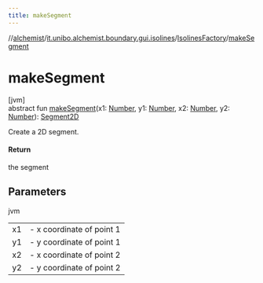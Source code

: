 ```yaml
---
title: makeSegment
---
```

//[alchemist](../../../index.html)/[it.unibo.alchemist.boundary.gui.isolines](../index.html)/[IsolinesFactory](index.html)/[makeSegment](make-segment.html)



# makeSegment



[jvm]\
abstract fun [makeSegment](make-segment.html)(x1: [Number](https://docs.oracle.com/javase/8/docs/api/java/lang/Number.html), y1: [Number](https://docs.oracle.com/javase/8/docs/api/java/lang/Number.html), x2: [Number](https://docs.oracle.com/javase/8/docs/api/java/lang/Number.html), y2: [Number](https://docs.oracle.com/javase/8/docs/api/java/lang/Number.html)): [Segment2D](../-segment2-d/index.html)



Create a 2D segment.



#### Return



the segment



## Parameters


jvm

| | |
|---|---|
| x1 | - x coordinate of point 1 |
| y1 | - y coordinate of point 1 |
| x2 | - x coordinate of point 2 |
| y2 | - y coordinate of point 2 |




